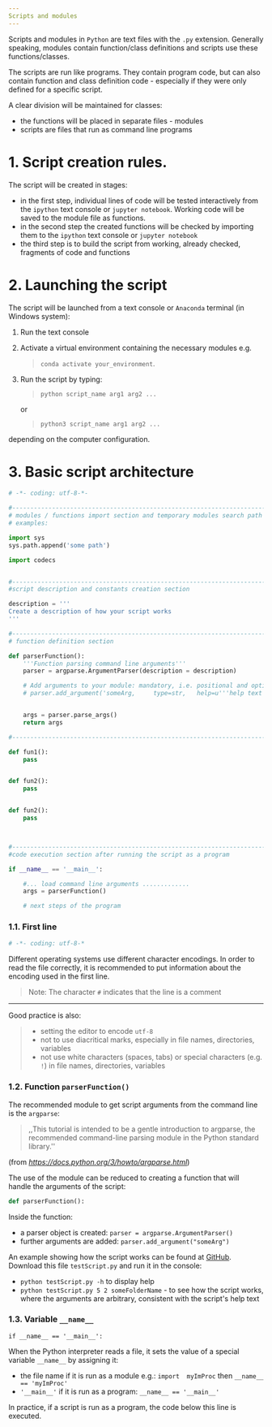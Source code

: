 ```yaml
---
Scripts and modules
---
```


Scripts and modules in `Python` are text files with the `.py` extension.  Generally speaking, modules contain function/class definitions and scripts use these functions/classes.

The scripts are run like programs. They contain program code, but can also contain function and class definition code - especially if they were only defined for a specific script. 

A clear division will be maintained for classes:

  - the functions will be placed in separate files - modules
  - scripts are files that run as command line programs



# 1. Script creation rules.

The script will be created in stages:

  - in the first step, individual lines of code will be tested interactively from the `ipython` text console or `jupyter notebook`. Working code will be saved to the module file as functions.  
  - in the second step the created functions will be checked by importing them to the `ipython` text console or `jupyter notebook` 
  - the third step is to build the script from working, already checked, fragments of code and functions


# 2. Launching the script

The script will be launched from a text console or `Anaconda` terminal (in Windows system):

1. Run the text console
1. Activate a virtual environment containing the necessary modules e.g.

    > `conda activate your_environment`.
  
2. Run the script by typing:

    >`python script_name arg1 arg2 ...`   

    or

    >`python3 script_name arg1 arg2 ...`    

depending on the computer configuration.


# 3. Basic script architecture

```python
# -*- coding: utf-8-*-

#--------------------------------------------------------------------------------------------
# modules / functions import section and temporary modules search path settings
# examples:

import sys
sys.path.append('some path')

import codecs


#--------------------------------------------------------------------------------------------
#script description and constants creation section

description = '''
Create a description of how your script works
'''

#--------------------------------------------------------------------------------------------
# function definition section

def parserFunction():
	'''Function parsing command line arguments'''
	parser = argparse.ArgumentParser(description = description)

	# Add arguments to your module: mandatory, i.e. positional and optional i.e.
	# parser.add_argument('someArg, 	type=str,	help=u'''help text''')


	args = parser.parse_args()
	return args

#--------------------------------------------------------------------------------------------

def fun1():
	pass


def fun2():
	pass


def fun2():
	pass



#--------------------------------------------------------------------------------------------
#code execution section after running the script as a program

if __name__ == '__main__':

	#... load command line arguments .............
	args = parserFunction()

	# next steps of the program

```

### 1.1. First line

```python
# -*- coding: utf-8-*
```

Different operating systems use different character encodings. In order to read the file correctly, it is recommended to put information about the encoding used in the first line.

>Note:
>The character `#` indicates that the line is a comment
---

Good practice is also:

  >- setting the editor to encode `utf-8`
  >- not to use diacritical marks, especially in file names, directories, variables
  >- not use white characters (spaces, tabs) or special characters (e.g. `!`) in file names, directories, variables


### 1.2. Function `parserFunction()`

The recommended module to get script arguments from the command line is the `argparse`:

>,,This tutorial is intended to be a gentle introduction to argparse, the recommended command-line parsing module in the Python standard library.''

(from *https://docs.python.org/3/howto/argparse.html*)

The use of the module can be reduced to creating a function that will handle the arguments of the script:

```python
def parserFunction():
```

Inside the function:

  -  a parser object is created:  ```parser = argparse.ArgumentParser()```
  - further arguments are added: ```parser.add_argument("someArg")```

An example showing how the script works can be found at [GitHub](https://github.com/RemoteSys/entry/blob/master/testScript.py). Download this file `testScript.py` and run it in the console:

  - `python testScript.py -h` to display help
  - `python testScript.py 5 2 someFolderName` - to see how the script works, where the arguments are arbitrary, consistent with the script's help text



### 1.3. Variable `__name__` 

`if __name__ == '__main__':`

When the Python interpreter reads a file, it sets the value of a special variable `__name__` by assigning it:

  - the file name if it is run as a module e.g.: `import  myImProc` then  `__name__ == 'myImProc'`
  - `'__main__'` if it is run as a program: `__name__ == '__main__'`

In practice, if a script is run as a program, the code below this line is executed.








